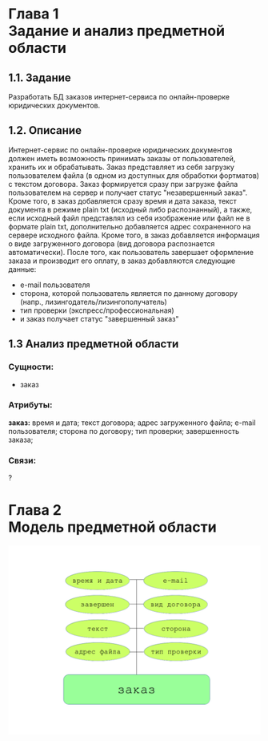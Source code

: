 # Глава 1<br/>Задание и анализ предметной области

## 1.1. Задание
Разработать БД заказов интернет-сервиса по онлайн-проверке юридических документов.

## 1.2. Описание
Интернет-сервис по онлайн-проверке юридических документов должен иметь возможность принимать заказы от пользователей, хранить их и обрабатывать. Заказ представляет из себя загрузку пользователем файла (в одном из доступных для обработки фортматов) с текстом договора. Заказ формируется сразу при загрузке файла пользователем на сервер и получает статус "незавершенный заказ". Кроме того, в заказ добавляется сразу время и дата заказа, текст документа в режиме plain txt (исходный либо распознанный), а также, если исходный файл представлял из себя изображение или файл не в формате plain txt, дополнительно добавляется адрес сохраненного на сервере исходного файла. Кроме того, в заказ добавляется информация о виде загруженного договора (вид договора распознается автоматически).
После того, как пользователь завершает оформление заказа и производит его оплату, в заказ добавляются следующие данные:
* e-mail пользователя
* сторона, которой пользователь является по данному договору (напр., лизингодатель/лизингополучатель)
* тип проверки (экспресс/профессиональная)
* и заказ получает статус "завершенный заказ"

## 1.3 Анализ предметной области

### Сущности:
* заказ

### Атрибуты:
**заказ:** время и дата; текст договора; адрес загруженного файла; e-mail пользователя; сторона по договору; тип проверки; завершенность заказа;

### Связи:
?

# Глава 2<br/>Модель предметной области

![model](https://raw.githubusercontent.com/gree-gorey/db/master/static/img/model.png "model")
